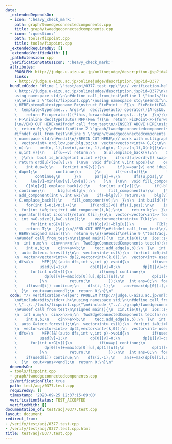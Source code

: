 ```yaml
---
data:
  _extendedDependsOn:
  - icon: ':heavy_check_mark:'
    path: graph/twoedgeconnectedcomponents.cpp
    title: graph/twoedgeconnectedcomponents.cpp
  - icon: ':question:'
    path: tools/fixpoint.cpp
    title: tools/fixpoint.cpp
  _extendedRequiredBy: []
  _extendedVerifiedWith: []
  _pathExtension: cpp
  _verificationStatusIcon: ':heavy_check_mark:'
  attributes:
    PROBLEM: http://judge.u-aizu.ac.jp/onlinejudge/description.jsp?id=0377
    links:
    - http://judge.u-aizu.ac.jp/onlinejudge/description.jsp?id=0377
  bundledCode: "#line 1 \"test/aoj/0377.test.cpp\"\n// verification-helper: PROBLEM\
    \ http://judge.u-aizu.ac.jp/onlinejudge/description.jsp?id=0377\n\n#include<bits/stdc++.h>\n\
    using namespace std;\n\n#define call_from_test\n#line 1 \"tools/fixpoint.cpp\"\
    \n\n#line 3 \"tools/fixpoint.cpp\"\nusing namespace std;\n#endif\n//BEGIN CUT\
    \ HERE\ntemplate<typename F>\nstruct FixPoint : F{\n  FixPoint(F&& f):F(forward<F>(f)){}\n\
    \  template<typename... Args>\n  decltype(auto) operator()(Args&&... args) const{\n\
    \    return F::operator()(*this,forward<Args>(args)...);\n  }\n};\ntemplate<typename\
    \ F>\ninline decltype(auto) MFP(F&& f){\n  return FixPoint<F>{forward<F>(f)};\n\
    }\n//END CUT HERE\n#ifndef call_from_test\n//INSERT ABOVE HERE\nsigned main(){\n\
    \  return 0;\n}\n#endif\n#line 2 \"graph/twoedgeconnectedcomponents.cpp\"\n\n\
    #ifndef call_from_test\n#line 5 \"graph/twoedgeconnectedcomponents.cpp\"\nusing\
    \ namespace std;\n#endif\n//BEGIN CUT HERE\n// work with multigraph\nstruct TwoEdgeConnectedComponents{\n\
    \  vector<int> ord,low,par,blg,sz;\n  vector<vector<int>> G,C;\n\n  TwoEdgeConnectedComponents(int\
    \ n):\n    ord(n,-1),low(n),par(n,-1),blg(n,-1),sz(n,1),G(n){}\n\n  void add_edge(int\
    \ u,int v){\n    if(u==v) return;\n    G[u].emplace_back(v);\n    G[v].emplace_back(u);\n\
    \  }\n\n  bool is_bridge(int u,int v){\n    if(ord[u]>ord[v]) swap(u,v);\n   \
    \ return ord[u]<low[v];\n  }\n\n  void dfs(int v,int &pos){\n    ord[v]=low[v]=pos++;\n\
    \    int dup=0;\n    for(int u:G[v]){\n      if(u==par[v] and !dup){\n       \
    \ dup=1;\n        continue;\n      }\n      if(~ord[u]){\n        low[v]=min(low[v],ord[u]);\n\
    \        continue;\n      }\n      par[u]=v;\n      dfs(u,pos);\n      sz[v]+=sz[u];\n\
    \      low[v]=min(low[v],low[u]);\n    }\n  }\n\n  void fill_component(int v){\n\
    \    C[blg[v]].emplace_back(v);\n    for(int u:G[v]){\n      if(~blg[u]||is_bridge(u,v))\
    \ continue;\n      blg[u]=blg[v];\n      fill_component(u);\n    }\n  }\n\n  void\
    \ add_component(int v,int &k){\n    if(~blg[v]) return;\n    blg[v]=k++;\n   \
    \ C.emplace_back();\n    fill_component(v);\n  }\n\n  int build(){\n    int n=G.size(),pos=0;\n\
    \    for(int i=0;i<n;i++)\n      if(ord[i]<0) dfs(i,pos);\n\n    int k=0;\n  \
    \  for(int i=0;i<n;i++) add_component(i,k);\n\n    return k;\n  }\n\n  const vector<int>&\
    \ operator[](int i)const{return C[i];}\n\n  vector<vector<int>> forest(){\n  \
    \  int n=G.size(),k=C.size();\n    vector<vector<int>> T(k);\n    for(int v=0;v<n;v++)\n\
    \      for(int u:G[v])\n        if(blg[v]!=blg[u])\n          T[blg[v]].emplace_back(blg[u]);\n\
    \    return T;\n  }\n};\n//END CUT HERE\n#ifndef call_from_test\n//INSERT ABOVE\
    \ HERE\nsigned main(){\n  return 0;\n}\n#endif\n#line 9 \"test/aoj/0377.test.cpp\"\
    \n#undef call_from_test\n\nsigned main(){\n  cin.tie(0);\n  ios::sync_with_stdio(0);\n\
    \n  int n,m;\n  cin>>n>>m;\n  TwoEdgeConnectedComponents tecc(n);\n  for(int i=0;i<m;i++){\n\
    \    int a,b;\n    cin>>a>>b;\n    tecc.add_edge(a,b);\n  }\n  int k=tecc.build();\n\
    \  auto G=tecc.forest();\n\n  vector<int> cs(k);\n  for(int i=0;i<k;i++) cs[i]=tecc[i].size();\n\
    \n  vector<vector<int>> dp(2,vector<int>(k,0));\n  vector<int> used(k,0);\n  auto\
    \ dfs=\n    MFP([&](auto dfs,int v,int p)->void{\n          if(used[v]) return;\n\
    \          used[v]=1;\n          dp[0][v]=0;\n          dp[1][v]=cs[v];\n    \
    \      for(int u:G[v]){\n            if(u==p) continue;\n            dfs(u,v);\n\
    \            dp[0][v]+=max(dp[0][u],dp[1][u]);\n            dp[1][v]+=dp[0][u];\n\
    \          }\n          return;\n        });\n\n  int ans=0;\n  for(int i=0;i<k;i++){\n\
    \    if(used[i]) continue;\n    dfs(i,-1);\n    ans+=max(dp[0][i],dp[1][i]);\n\
    \  }\n  cout<<ans<<endl;\n  return 0;\n}\n"
  code: "// verification-helper: PROBLEM http://judge.u-aizu.ac.jp/onlinejudge/description.jsp?id=0377\n\
    \n#include<bits/stdc++.h>\nusing namespace std;\n\n#define call_from_test\n#include\
    \ \"../../tools/fixpoint.cpp\"\n#include \"../../graph/twoedgeconnectedcomponents.cpp\"\
    \n#undef call_from_test\n\nsigned main(){\n  cin.tie(0);\n  ios::sync_with_stdio(0);\n\
    \n  int n,m;\n  cin>>n>>m;\n  TwoEdgeConnectedComponents tecc(n);\n  for(int i=0;i<m;i++){\n\
    \    int a,b;\n    cin>>a>>b;\n    tecc.add_edge(a,b);\n  }\n  int k=tecc.build();\n\
    \  auto G=tecc.forest();\n\n  vector<int> cs(k);\n  for(int i=0;i<k;i++) cs[i]=tecc[i].size();\n\
    \n  vector<vector<int>> dp(2,vector<int>(k,0));\n  vector<int> used(k,0);\n  auto\
    \ dfs=\n    MFP([&](auto dfs,int v,int p)->void{\n          if(used[v]) return;\n\
    \          used[v]=1;\n          dp[0][v]=0;\n          dp[1][v]=cs[v];\n    \
    \      for(int u:G[v]){\n            if(u==p) continue;\n            dfs(u,v);\n\
    \            dp[0][v]+=max(dp[0][u],dp[1][u]);\n            dp[1][v]+=dp[0][u];\n\
    \          }\n          return;\n        });\n\n  int ans=0;\n  for(int i=0;i<k;i++){\n\
    \    if(used[i]) continue;\n    dfs(i,-1);\n    ans+=max(dp[0][i],dp[1][i]);\n\
    \  }\n  cout<<ans<<endl;\n  return 0;\n}\n"
  dependsOn:
  - tools/fixpoint.cpp
  - graph/twoedgeconnectedcomponents.cpp
  isVerificationFile: true
  path: test/aoj/0377.test.cpp
  requiredBy: []
  timestamp: '2020-09-25 12:37:15+09:00'
  verificationStatus: TEST_ACCEPTED
  verifiedWith: []
documentation_of: test/aoj/0377.test.cpp
layout: document
redirect_from:
- /verify/test/aoj/0377.test.cpp
- /verify/test/aoj/0377.test.cpp.html
title: test/aoj/0377.test.cpp
---
```

